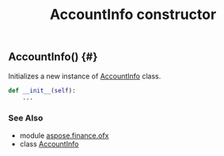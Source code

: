 ﻿---
title: AccountInfo constructor
second_title: Aspose.Finance for Python via .NET API References
description: 
type: docs
weight: 10
url: /python-net/aspose.finance.ofx/accountinfo/__init__/
is_root: false
---

## AccountInfo() {#}

Initializes a new instance of [AccountInfo](/finance/python-net/aspose.finance.ofx/accountinfo) class.



```python
def __init__(self):
    ...
```





### See Also
* module [aspose.finance.ofx](../../)
* class [AccountInfo](/finance/python-net/aspose.finance.ofx/accountinfo)
